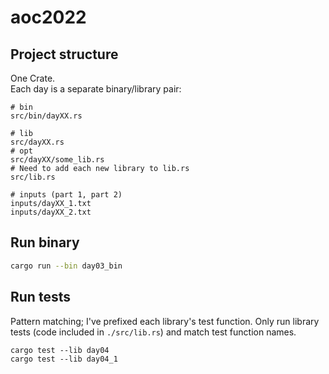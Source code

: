 # aoc2022

## Project structure
One Crate.   
Each day is a separate binary/library pair:
```
# bin
src/bin/dayXX.rs

# lib
src/dayXX.rs
# opt
src/dayXX/some_lib.rs
# Need to add each new library to lib.rs
src/lib.rs

# inputs (part 1, part 2)
inputs/dayXX_1.txt
inputs/dayXX_2.txt
```

## Run binary
```bash
cargo run --bin day03_bin
```

## Run tests
Pattern matching; I've prefixed each library's test function.
Only run library tests (code included in `./src/lib.rs`) and 
match test function names.   
```
cargo test --lib day04
cargo test --lib day04_1
```

